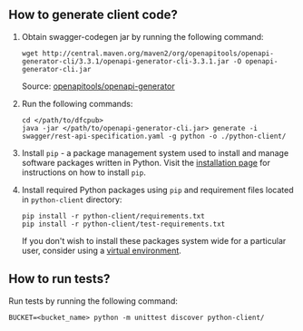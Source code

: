 ## How to generate client code?

1. Obtain swagger-codegen jar by running the following command:
    ```shell
    wget http://central.maven.org/maven2/org/openapitools/openapi-generator-cli/3.3.1/openapi-generator-cli-3.3.1.jar -O openapi-generator-cli.jar
    ```
   Source: [openapitools/openapi-generator](https://github.com/openapitools/openapi-generator)

2. Run the following commands:
    ```shell
    cd </path/to/dfcpub>
    java -jar </path/to/openapi-generator-cli.jar> generate -i swagger/rest-api-specification.yaml -g python -o ./python-client/
    ```

3. Install `pip` - a package management system used to install and manage software packages written in Python. Visit the [installation page](https://pip.pypa.io/en/stable/installing/) for instructions on how to install `pip`.

4. Install required Python packages using `pip` and requirement files located in `python-client` directory:
    ```shell
    pip install -r python-client/requirements.txt
    pip install -r python-client/test-requirements.txt
    ```
   If you don't wish to install these packages system wide for a particular user, consider using a [virtual environment](https://pypi.org/project/virtualenv/).

## How to run tests?

Run tests by running the following command:
```shell
BUCKET=<bucket_name> python -m unittest discover python-client/
```
